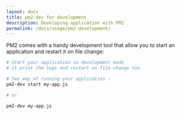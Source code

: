 ```yaml
---
layout: docs
title: pm2-dev for development
description: Developing application with PM2
permalink: /docs/usage/pm2-development/
---
```


PM2 comes with a handy development tool that allow you to start an application and restart it on file change:

```bash
# Start your application in development mode
# it print the logs and restart on file change too

# Two way of running your application :
pm2-dev start my-app.js

# or

pm2-dev my-app.js
```
